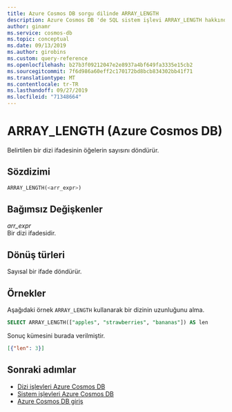 ```yaml
---
title: Azure Cosmos DB sorgu dilinde ARRAY_LENGTH
description: Azure Cosmos DB 'de SQL sistem işlevi ARRAY_LENGTH hakkında bilgi edinin.
author: ginamr
ms.service: cosmos-db
ms.topic: conceptual
ms.date: 09/13/2019
ms.author: girobins
ms.custom: query-reference
ms.openlocfilehash: b27b3f09212047e2e8937a4bf649fa3335e15cb2
ms.sourcegitcommit: 7f6d986a60eff2c170172bd8bcb834302bb41f71
ms.translationtype: MT
ms.contentlocale: tr-TR
ms.lasthandoff: 09/27/2019
ms.locfileid: "71348664"
---
```

# <a name="array_length-azure-cosmos-db"></a>ARRAY_LENGTH (Azure Cosmos DB)
 Belirtilen bir dizi ifadesinin öğelerin sayısını döndürür.  
  
## <a name="syntax"></a>Sözdizimi
  
```sql
ARRAY_LENGTH(<arr_expr>)  
```  
  
## <a name="arguments"></a>Bağımsız Değişkenler
  
*arr_expr*  
   Bir dizi ifadesidir.  
  
## <a name="return-types"></a>Dönüş türleri
  
  Sayısal bir ifade döndürür.  
  
## <a name="examples"></a>Örnekler
  
  Aşağıdaki örnek `ARRAY_LENGTH` kullanarak bir dizinin uzunluğunu alma.  
  
```sql
SELECT ARRAY_LENGTH(["apples", "strawberries", "bananas"]) AS len  
```  
  
 Sonuç kümesini burada verilmiştir.  
  
```json
[{"len": 3}]  
```  
  

## <a name="next-steps"></a>Sonraki adımlar

- [Dizi işlevleri Azure Cosmos DB](sql-query-array-functions.md)
- [Sistem işlevleri Azure Cosmos DB](sql-query-system-functions.md)
- [Azure Cosmos DB giriş](introduction.md)
